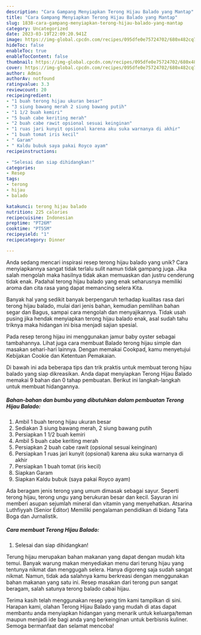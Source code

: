 ```yaml
---
description: "Cara Gampang Menyiapkan Terong Hijau Balado yang Mantap"
title: "Cara Gampang Menyiapkan Terong Hijau Balado yang Mantap"
slug: 1838-cara-gampang-menyiapkan-terong-hijau-balado-yang-mantap
category: Uncategorized
date: 2023-03-19T22:09:20.941Z
image: https://img-global.cpcdn.com/recipes/095dfe0e75724702/680x482cq70/terong-hijau-balado-foto-resep-utama.jpg
hideToc: false
enableToc: true
enableTocContent: false
thumbnail: https://img-global.cpcdn.com/recipes/095dfe0e75724702/680x482cq70/terong-hijau-balado-foto-resep-utama.jpg
cover: https://img-global.cpcdn.com/recipes/095dfe0e75724702/680x482cq70/terong-hijau-balado-foto-resep-utama.jpg
author: Admin
authorAv: notfound
ratingvalue: 3.3
reviewcount: 20
recipeingredient:
- "1 buah terong hijau ukuran besar"
- "3 siung bawang merah 2 siung bawang putih"
- "1 1/2 buah kemiri"
- "5 buah cabe keriting merah"
- "2 buah cabe rawit opsional sesuai keinginan"
- "1 ruas jari kunyit opsional karena aku suka warnanya di akhir"
- "1 buah tomat iris kecil"
- " Garam"
- " Kaldu bubuk saya pakai Royco ayam"
recipeinstructions:

- "Selesai dan siap dihidangkan!"
categories:
- Resep
tags:
- terong
- hijau
- balado

katakunci: terong hijau balado 
nutrition: 225 calories
recipecuisine: Indonesian
preptime: "PT26M"
cooktime: "PT55M"
recipeyield: "1"
recipecategory: Dinner

---
```





Anda sedang mencari inspirasi resep terong hijau balado yang unik? Cara menyiapkannya sangat tidak terlalu sulit namun tidak gampang juga. Jika salah mengolah maka hasilnya tidak akan memuaskan dan justru cenderung tidak enak. Padahal terong hijau balado yang enak seharusnya memiliki aroma dan cita rasa yang dapat memancing selera Kita.





Banyak hal yang sedikit banyak berpengaruh terhadap kualitas rasa dari terong hijau balado, mulai dari jenis bahan, kemudian pemilihan bahan segar dan Bagus, sampai cara mengolah dan menyajikannya. Tidak usah pusing jika hendak menyiapkan terong hijau balado enak,      asal sudah tahu triknya maka hidangan ini bisa menjadi sajian spesial.














Pada resep terong hijau ini menggunakan jamur baby oyster sebagai tambahannya. Lihat juga cara membuat Balado terong hijau simple dan masakan sehari-hari lainnya. Dengan memakai Cookpad, kamu menyetujui Kebijakan Cookie dan Ketentuan Pemakaian.






Di bawah ini ada beberapa tips dan trik praktis untuk membuat terong hijau balado yang siap dikreasikan. Anda dapat menyiapkan Terong Hijau Balado memakai 9 bahan dan 0 tahap pembuatan. Berikut ini langkah-langkah untuk membuat hidangannya.

<!--inarticleads1-->

##### Bahan-bahan dan bumbu yang dibutuhkan dalam pembuatan Terong Hijau Balado:

1. Ambil 1 buah terong hijau ukuran besar
1. Sediakan 3 siung bawang merah, 2 siung bawang putih
1. Persiapkan 1 1/2 buah kemiri
1. Ambil 5 buah cabe keriting merah
1. Persiapkan 2 buah cabe rawit (opsional sesuai keinginan)
1. Persiapkan 1 ruas jari kunyit (opsional) karena aku suka warnanya di akhir
1. Persiapkan 1 buah tomat (iris kecil)
1. Siapkan  Garam
1. Siapkan  Kaldu bubuk (saya pakai Royco ayam)


Ada beragam jenis terong yang umum dimasak sebagai sayur. Seperti terong hijau, terong ungu yang berukuran besar dan kecil. Sayuran ini memberi asupan sejumlah mineral dan vitamin yang menyehatkan. Atsarina Luthfiyyah (Senior Editor) Memiliki pengalaman pendidikan di bidang Tata Boga dan Jurnalistik. 

<!--inarticleads2-->

##### Cara membuat Terong Hijau Balado:


1. Selesai dan siap dihidangkan!

Terung hijau merupakan bahan makanan yang dapat dengan mudah kita temui. Banyak warung makan menyediakan menu dari terung hijau yang tentunya nikmat dan menggugah selera. Hanya digoreng saja sudah sangat nikmat. Namun, tidak ada salahnya kamu berkreasi dengan menggunakan bahan makanan yang satu ini. Resep masakan dari terong pun sangat beragam, salah satunya terong balado cabai hijau. 

Terima kasih telah menggunakan resep yang tim kami tampilkan di sini. Harapan kami, olahan Terong Hijau Balado yang mudah di atas dapat membantu anda menyiapkan hidangan yang menarik untuk keluarga/teman maupun menjadi ide bagi anda yang berkeinginan untuk berbisnis kuliner. Semoga bermanfaat dan selamat mencoba!
